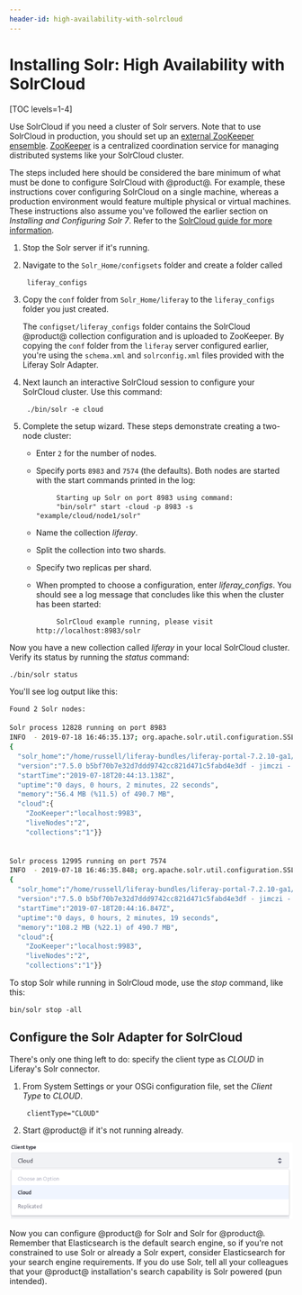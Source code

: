 ```yaml
---
header-id: high-availability-with-solrcloud
---
```


# Installing Solr: High Availability with SolrCloud

[TOC levels=1-4]

Use SolrCloud if you need a cluster of Solr servers. Note that to use SolrCloud
in production, you should set up an 
[external ZooKeeper ensemble](https://cwiki.apache.org/confluence/display/solr/Setting+Up+an+External+ZooKeeper+Ensemble).
[ZooKeeper](http://zookeeper.apache.org/) is a centralized coordination service
for managing distributed systems like your SolrCloud cluster.

The steps included here should be considered the bare minimum of what must be
done to configure SolrCloud with @product@. For example, these instructions cover
configuring SolrCloud on a single machine, whereas a production environment
would feature multiple physical or virtual machines. These instructions also
assume you've followed the earlier section on *Installing and Configuring Solr
7*. Refer to the [SolrCloud guide for more information](https://cwiki.apache.org/confluence/display/solr/SolrCloud).

1. Stop the Solr server if it's running.

2. Navigate to the `Solr_Home/configsets` folder and create a folder called 

        liferay_configs

3. Copy the `conf` folder from `Solr_Home/liferay` to the `liferay_configs`
   folder you just created.

    The `configset/liferay_configs` folder contains the SolrCloud
    @product@ collection configuration and is uploaded to ZooKeeper. By copying
    the `conf` folder from the `liferay` server configured earlier, you're using
    the `schema.xml` and `solrconfig.xml` files provided with the Liferay Solr
    Adapter.

4. Next launch an interactive SolrCloud session to configure your SolrCloud
   cluster. Use this command:

        ./bin/solr -e cloud

5. Complete the setup wizard. These steps demonstrate creating a two-node
   cluster:

    -  Enter `2` for the number of nodes.
    -  Specify ports `8983` and `7574` (the defaults). Both nodes are
       started with the start commands printed in the log:

                Starting up Solr on port 8983 using command:
                "bin/solr" start -cloud -p 8983 -s "example/cloud/node1/solr"

    -  Name the collection *liferay*.
    -  Split the collection into two shards.
    -  Specify two replicas per shard.
    -  When prompted to choose a configuration, enter *liferay_configs*. You
       should see a log message that concludes like this when the cluster has
       been started:

                SolrCloud example running, please visit http://localhost:8983/solr

Now you have a new collection called *liferay* in your local SolrCloud cluster.
Verify its status by running the *status* command:

    ./bin/solr status

You'll see log output like this:

```sh
Found 2 Solr nodes: 

Solr process 12828 running on port 8983
INFO  - 2019-07-18 16:46:35.137; org.apache.solr.util.configuration.SSLCredentialProviderFactory; Processing SSL Credential Provider chain: env;sysprop
{
  "solr_home":"/home/russell/liferay-bundles/liferay-portal-7.2.10-ga1/solr-7.5.0/example/cloud/node1/solr",
  "version":"7.5.0 b5bf70b7e32d7ddd9742cc821d471c5fabd4e3df - jimczi - 2018-09-18 13:07:55",
  "startTime":"2019-07-18T20:44:13.138Z",
  "uptime":"0 days, 0 hours, 2 minutes, 22 seconds",
  "memory":"56.4 MB (%11.5) of 490.7 MB",
  "cloud":{
    "ZooKeeper":"localhost:9983",
    "liveNodes":"2",
    "collections":"1"}}


Solr process 12995 running on port 7574
INFO  - 2019-07-18 16:46:35.848; org.apache.solr.util.configuration.SSLCredentialProviderFactory; Processing SSL Credential Provider chain: env;sysprop
{
  "solr_home":"/home/russell/liferay-bundles/liferay-portal-7.2.10-ga1/solr-7.5.0/example/cloud/node2/solr",
  "version":"7.5.0 b5bf70b7e32d7ddd9742cc821d471c5fabd4e3df - jimczi - 2018-09-18 13:07:55",
  "startTime":"2019-07-18T20:44:16.847Z",
  "uptime":"0 days, 0 hours, 2 minutes, 19 seconds",
  "memory":"108.2 MB (%22.1) of 490.7 MB",
  "cloud":{
    "ZooKeeper":"localhost:9983",
    "liveNodes":"2",
    "collections":"1"}}
```

To stop Solr while running in SolrCloud mode, use the *stop* command, like this:

    bin/solr stop -all

## Configure the Solr Adapter for SolrCloud

There's only one thing left to do: specify the client type as *CLOUD* in
Liferay's Solr connector.

1. From System Settings or your OSGi configuration file, set the *Client Type*
   to *CLOUD*.

        clientType="CLOUD"

2. Start @product@ if it's not running already.

![Figure 1: From the Solr 7 System Settings entry, set the _Client Type_ to _Cloud_.](../../../images/solr-client-type.png)

Now you can configure @product@ for Solr and Solr for @product@. Remember that
Elasticsearch is the default search engine, so if you're not constrained to use
Solr or already a Solr expert, consider Elasticsearch for your search engine
requirements. If you do use Solr, tell all your colleagues that your @product@
installation's search capability is Solr powered (pun intended).
